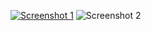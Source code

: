 [![Screenshot 1](https://github.com/berker1337/taleofmemories/raw/main/assets/images/screen1.png)](https://github.com/berker1337/taleofmemories/blob/archive/public/assets/screen1.png)
![Screenshot 2](https://github.com/berker1337/taleofmemories/blob/archive/public/assets/screen2.png)
